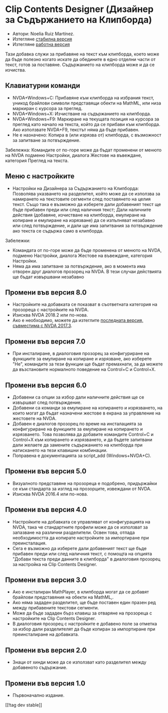 # Clip Contents Designer (Дизайнер за Съдържанието на Клипборда) #

*	Автори: Noelia Ruiz Martínez.
*	Изтегляне [стабилна версия][1]
*	Изтегляне [работна версия][2]

Тази добавка служи за прибавяне на текст към клипборда, което може да бъде
полезно когато искате да обедините в едно отделни части от текст, готов за
поставяне.  Съдържанието на клипборда може и да се изчиства.

## Клавиатурни команди ##
*	NVDA+Windows+C: Прибавяне към клипборда на избрания текст, уникод брайлови
  символи представящи обекти на MathML, или низа маркиран с курсора за
  преглед.
*	NVDA+Windows+X: Изчистване на съдържанието на клипборда.
*	NVDA+Windows+F9: Маркиране на текущата позиция на курсора за преглед като начало на текста, който да се прибави към клипборда. Ако използвате NVDA+F9, текстът няма да бъде прибавен.
*	Не е назначено: Копира в (или изрязва от) клипборда, с възможност за запитване за потвърждение.

Забележка: Командите от по-горе може да бъдат променени от менюто на NVDA
подменю Настройки, диалога Жестове на въвеждане, категория Преглед на
текста.

## Меню с настройките ##
*	Настройки на Дизайнера за Съдържанието на Клипборда: Позволява указването на разделител, който може да се използва за намирането на текстовите сегменти след поставянето на целия текст.
Също така е възможно да изберете дали добавеният текст ще бъде прибавен преди или след наличния текст; Дали наличните действия (добавяне, изчистване на клипборда, емулиране на копиране и емулиране на изрязване) да се изпълняват незабавно или след потвърждение, и дали ще има запитвания за потвърждение ако текста се съдържа само в клипборда.

Забележки:

*	Командата от по-горе може да бъде променена от менюто на NVDA,  подменю
  Настройки, диалога Жестове на въвеждане, категория Настройки.
*	Няма да има запитване за потвърждение, ако в момента има отворен друг
  диалогов прозорец на NVDA. В тези случаи действията ще бъдат извършвани
  незабавно

## Промени във версия 8.0 ##

* Настройките на добавката се показват в съответната категория на прозореца
  с настройките на NVDA.
* Изисква NVDA 2018.2 или по-нова.
* Ако е необходимо, можете да изтеглите [последната версия, съвместима с
  NVDA 2017.3][3].

## Промени във версия 7.0

* При инсталиране, в диалоговия прозорец за конфигуриране на функциите за
  емулиране на копиране и изрязване, ако изберете "Не", командите за тези
  функции ще бъдат премахнати, за да можете да възстановите нормалното
  поведение на Control+C и Control+X.

## Промени във версия 6.0

*	Добавени са опции за избор дали наличните действия  ще се извършват след потвърждение.
*	Добавени са команди за емулиране на копирането и изрязването, на които могат да бъдат назначени жестове в екрана за управление на жестовете на NVDA.
*	 Добавен е диалогов прозорец по време на инсталацията за конфигуриране на функциите за емулиране на копирането и изрязването. Това позволява да добавите командите Control+C и Control+X към копирането и изрязването, и да бъдете запитвани дали желаете да замените съдържанието на клипборда при натискането на тези клавишни комбинации.
*	Поправена е документацията за script_add (Windows+NVDA+C).

## Промени във версия 5.0 ##

*	Визуалното представяне на прозореца е подобрено, придържайки се към
  стандарта за изглед на прозорците, извеждани от NVDA.
*	Изисква NVDA 2016.4 или по-нова.

## Промени във версия 4.0 ##
*	Настройките на добавката се управляват от конфигурацията на NVDA, така че
  стандартните профили може да се използват за запазване на различни
  разделители. Освен това, отпада необходимостта да копирате настройките за
  импортиране при преинсталация.
*	Сега е възможно да изберете дали добавеният текст ще бъде прибавен преди
  или след наличния текст, с помощта на опцията "Добави текста преди данните
  в клипборда" в диалоговия прозорец за настройка на Clip Contents Designer.

## Промени във версия 3.0 ##
*	Ако е инсталиран MathPlayer, в клипборда могат да се добавят брайлови
  представяния на обекти на MathML,.
*	Ако няма зададен разделител, ще бъде поставен един празен ред между
  прибавените текстови сегменти.
*	Може да бъде зададен бърз клавиш за отваряне на прозореца с настройките на
  Clip Contents Designer.
*	В диалоговия прозорец с настройките е добавено поле за отметка за избор
  дали разделителят да бъде копиран за импортиране при преинсталиране на
  добавката.

## Промени във версия 2.0 ##
*	Знаци от хинди може да се използват като разделител между добавеното
  съдържание.

## Промени във версия 1.0 ##
*	Първоначално издание.


[[!tag dev stable]]

[1]: http://addons.nvda-project.org/files/get.php?file=ccd

[2]: http://addons.nvda-project.org/files/get.php?file=ccd-dev

[3]:
https://github.com/nvdaes/clipContentsDesigner/releases/download/7.2/clipContentsDesigner-7.2.nvda-addon
